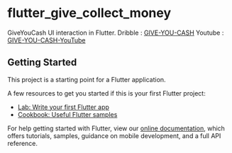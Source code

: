 # flutter_give_collect_money

GiveYouCash UI interaction in Flutter.
Dribble : [GIVE-YOU-CASH](https://dribbble.com/shots/12517549-GIVE-YOU-CASH)
Youtube : [GIVE-YOU-CASH-YouTube](https://www.youtube.com/watch?v=uKlp8snELaU)

## Getting Started

This project is a starting point for a Flutter application.

A few resources to get you started if this is your first Flutter project:

- [Lab: Write your first Flutter app](https://flutter.dev/docs/get-started/codelab)
- [Cookbook: Useful Flutter samples](https://flutter.dev/docs/cookbook)

For help getting started with Flutter, view our
[online documentation](https://flutter.dev/docs), which offers tutorials,
samples, guidance on mobile development, and a full API reference.
